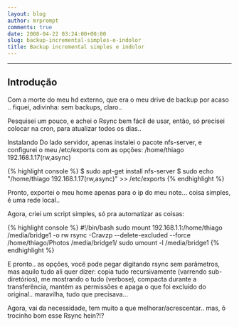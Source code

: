 ```yaml
---
layout: blog
author: mrprompt
comments: true
date: 2008-04-22 03:24:00+00:00
slug: backup-incremental-simples-e-indolor
title: Backup incremental simples e indolor
---
```


--- 
Introdução
---

Com a morte do meu hd externo, que era o meu drive de backup por acaso .. fiquei, adivinha: sem backups, claro..

Pesquisei um pouco, e achei o Rsync bem fácil de usar, então, só precisei colocar na cron, para atualizar todos os dias..

Instalando Do lado servidor, apenas instalei o pacote nfs-server, e configurei o meu /etc/exports com as opções: /home/thiago 192.168.1.17(rw,async)

{% highlight console %}
$ sudo apt-get install nfs-server
$ sudo echo "/home/thiago 192.168.1.17(rw,async)" >> /etc/exports
{% endhighlight %}

Pronto, exportei o meu home apenas para o ip do meu note... coisa simples, é uma rede local..

Agora, criei um script simples, só pra automatizar as coisas:

{% highlight console %}
#!/bin/bash
sudo mount 192.168.1.1:/home/thiago /media/bridge1 -o rw
rsync -Cravzp --delete-excluded --force /home/thiago/Photos /media/bridge1/
sudo umount -l /media/bridge1
{% endhighlight %}

E pronto.. as opções, você pode pegar digitando rsync sem parâmetros, mas aquilo tudo ali quer dizer: copia tudo recursivamente (varrendo sub-diretórios), 
me mostrando o tudo (verbose), compacta durante a transferência, mantém as permissões e apaga o que foi excluído do original.. maravilha, tudo que precisava...

Agora, vai da necessidade, tem muito a que melhorar/acrescentar.. mas, ô trocinho bom esse Rsync hein?!?
